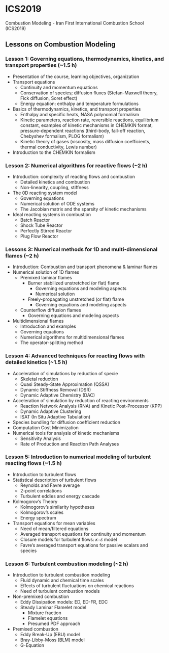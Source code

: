 # ICS2019
 Combustion Modeling - Iran First International Combustion School (ICS2019)

## Lessons on Combustion Modeling

### Lesson 1: Governing equations, thermodynamics, kinetics, and transport properties (~1.5 h)
* Presentation of the course, learning objectives, organization
* Transport equations
  * Continuity and momentum equations
  * Conservation of species; diffusion fluxes (Stefan-Maxwell theory, Fick diffusion, Soret effect)
  * Energy equation: enthalpy and temperature formulations
* Basics of thermodynamics, kinetics, and transport properties
  * Enthalpy and specific heats, NASA polynomial formalism
  * Kinetic parameters, reaction rate, reversible reactions, equilibrium constant, examples of kinetic mechanisms in CHEMKIN format, pressure-dependent reactions (third-body, fall-off reaction, Chebyshev formalism, PLOG formalism)
  * Kinetic theory of gases (viscosity, mass diffusion coefficients, thermal conductivity, Lewis number) 
* Introduction to the CHEMKIN formalism

### Lesson 2: Numerical algorithms for reactive flows (~2 h)
* Introduction: complexity of reacting flows and combustion
  * Detailed kinetics and combustion
  * Non-linearity, coupling, stiffness
* The 0D reacting system model
  * Governing equations
  * Numerical solution of ODE systems
  * The Jacobian matrix and the sparsity of kinetic mechanisms
* Ideal reacting systems in combustion
  * Batch Reactor
  * Shock Tube Reactor
  * Perfectly Stirred Reactor
  * Plug Flow Reactor

### Lessons 3: Numerical methods for 1D and multi-dimensional flames (~2 h)
* Introduction: Combustion and transport phenomena & laminar flames
* Numerical solution of 1D flames
  * Premixed laminar flames
    * Burner stabilized unstretched (or flat) flame
      * Governing equations and modeling aspects
      * Numerical solution
    * Freely-propagating unstretched (or flat) flame
      * Governing equations and modeling aspects
  * Counterflow diffusion flames
    * Governing equations and modeling aspects
* Multidimensional flames
  * Introduction and examples
  * Governing equations
  * Numerical algorithms for multidimensional flames
  * The operator-splitting method

### Lesson 4: Advanced techniques for reacting flows with detailed kinetics (~1.5 h)
* Acceleration of simulations by reduction of specie
  * Skeletal reduction
  * Quasi Steady-State Approximation (QSSA)
  * Dynamic Stiffness Removal (DSR)
  * Dynamic Adaptive Chemistry (DAC)
* Acceleration of simulation by reduction of reacting environments
  * Reaction Network Analysis (RNA) and Kinetic Post-Processor (KPP)
  * Dynamic Adaptive Clustering
  * ISAT (In Situ Adaptive Tabulation)
* Species bundling for diffusion coefficient reduction
* Computation Cost Minimization
* Numerical tools for analysis of kinetic mechanisms
  * Sensitivity Analysis
  * Rate of Production and Reaction Path Analyses

### Lesson 5: Introduction to numerical modeling of turbulent reacting flows (~1.5 h)
* Introduction to turbulent flows
* Statistical description of turbulent flows
  * Reynolds and Favre average
  * 2-point correlations
  * Turbulent eddies and energy cascade
* Kolmogorov’s Theory
  * Kolmogorov’s similarity hypotheses
  * Kolmogorov’s scales
  * Energy spectrum
* Transport equations for mean variables
  * Need of mean/filtered equations
  * Averaged transport equations for continuity and momentum
  * Closure models for turbulent flows: 𝜅−𝜀 model
  * Favre’s averaged transport equations for passive scalars and species
  
### Lesson 6: Turbulent combustion modeling (~2 h)
* Introduction to turbulent combustion modeling
  * Fluid dynamic and chemical time scales
  * Effects of turbulent fluctuations on chemical reactions
  * Need of turbulent combustion models
* Non-premixed combustion
  * Eddy Dissipation models: ED, ED-FR, EDC
  * Steady Laminar Flamelet model
    * Mixture fraction
    * Flamelet equations
    * Presumed PDF approach
* Premixed combustion
  * Eddy Break-Up (EBU) model
  * Bray-Libby-Moss (BLM) model
  * G-Equation
  
